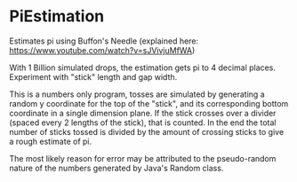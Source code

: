 PiEstimation
============
Estimates pi using Buffon's Needle (explained here: https://www.youtube.com/watch?v=sJVivjuMfWA)

With 1 Billion simulated drops, the estimation gets pi to 4 decimal places. 
Experiment with "stick" length and gap width.

This is a numbers only program, tosses are simulated by generating a random y coordinate for the top of the "stick", and its corresponding bottom coordinate in a single dimension plane. If the stick crosses over a divider (spaced every 2 lengths of the stick), that is counted. In the end the total number of sticks tossed is divided by the amount of crossing sticks to give a rough estimate of pi.

The most likely reason for error may be attributed to the pseudo-random nature of the numbers generated by Java's Random class.
